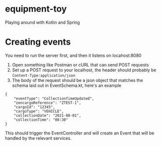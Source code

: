 # equipment-toy
Playing around with Kotlin and Spring


# Creating events

You need to run the server first, and then it listens on locahost:8080

1. Open something like Postman or cURL that can send POST requests
2. Set up a POST request to your localhost, the header should probably be `Content-Type:application/json`
3. The body of the request should be a json object that matches the schema laid out in EventSchema.kt, here's an example
```
{
    "eventType": "CollectionTimeUpdated",
    "zencargoReference": "ZTEST-1",
    "cargoId": "12345",
    "cargoType": "VEHICLE",
    "collectionDate": "2021-08-01",
    "collectionTime": "08:30"
}
```

This should trigger the EventController and will create an Event that will be handled by the relevant services.
